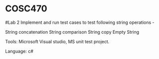 # COSC470

#Lab 2 
Implement and run test cases to test following string operations - 

String concatenation 
String comparison
String copy
Empty String


Tools: Microsoft Visual studio, MS unit test project.

Language: c#


